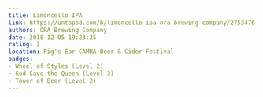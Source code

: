 ```yaml
---
title: Limoncello IPA
link: https://untappd.com/b/limoncello-ipa-ora-brewing-company/2753476
authors: ORA Brewing Company
date: 2018-12-05 19:23:25
rating: 3
location: Pig's Ear CAMRA Beer & Cider Festival
badges:
- Wheel of Styles (Level 2)
- God Save the Queen (Level 3)
- Tower of Beer (Level 2)
---
```

